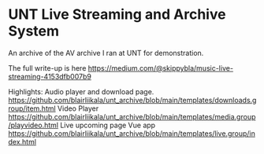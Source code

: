 # UNT Live Streaming and Archive System
An archive of the AV archive I ran at UNT for demonstration.

The full write-up is here https://medium.com/@skippybla/music-live-streaming-4153dfb007b9

Highlights:
Audio player and download page. https://github.com/blairliikala/unt_archive/blob/main/templates/downloads.group/item.html
Video Player https://github.com/blairliikala/unt_archive/blob/main/templates/media.group/playvideo.html
Live upcoming page Vue app https://github.com/blairliikala/unt_archive/blob/main/templates/live.group/index.html
